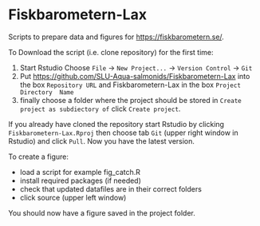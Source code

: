 
# Fiskbarometern-Lax

Scripts to prepare data and figures for https://fiskbarometern.se/.

To Download the script (i.e. clone repository) for the first time:

1. Start Rstudio Choose `File` ->
`New Project...` -> `Version Control` -> `Git`
2. Put https://github.com/SLU-Aqua-salmonids/Fiskbarometern-Lax into the box
`Repository URL` and Fiskbarometern-Lax in the box `Project Directory 
Name`
3. finally choose a folder where the project should be stored in 
`Create project as subdiectory of` click `Create project`.

If you already have cloned the repository start Rstudio by clicking `Fiskbarometern-Lax.Rproj`
then choose tab `Git` (upper right window in Rstudio) and click `Pull`. Now you have
the latest version.

To create a figure:

* load a script for example fig_catch.R
* install required packages (if needed)
* check that updated datafiles are in their correct folders
* click source (upper left window)

You should now have a figure saved in the project folder.

